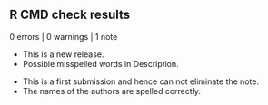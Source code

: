 ## R CMD check results

0 errors | 0 warnings | 1 note

* This is a new release.
* Possible misspelled words in Description.

- This is a first submission and hence can not eliminate the note.
- The names of the authors are spelled correctly.

